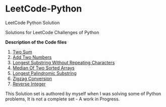# LeetCode-Python
LeetCode Python Solution

Solutions for LeetCode Challenges of Python

**Description of the Code files**

01. [Two Sum](01.TwoSum.py)
02. [Add Two Numbers](02.AddTwoNumbers.py)
03. [Longest Substring Without Repeating Characters](03.LongestSubstringWithoutRepeatingCharacters.py)
04. [Median Of Two Sorted Arrays](04.MedianOfTwoSortedArrays.py)
05. [Longest Palindromic Substring](05.LongestPalindromicSubstring.py)
06. [Zigzag Conversion](06.ZigzagConversion.py)
07. [Reverse Integer](07.ReverseInteger.py)




This Solution set is authored by myself when I was solving some of Python problems, It is not a complete set - A work in Progress.
